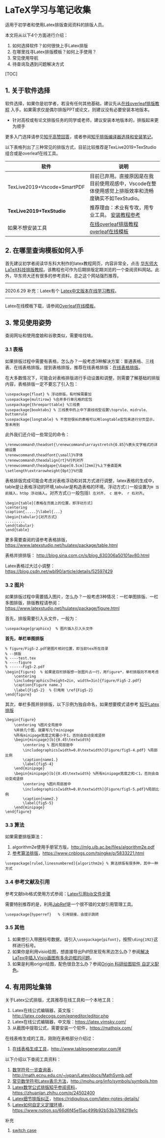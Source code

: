 # LaTeX学习与笔记收集	
适用于初学者和使用Latex排版查阅资料的排版人员。

本文将从以下4个方面进行介绍：

1. 如何选择软件？如何很快上手Latex排版
2. 在哪里找寻Latex排版模板？如何上手使用？
3. 常见使用导航
4. 待查询及遇到问题解决方式

[TOC]

## 1. 关于软件选择

软件选择，如果你是初学者，若没有任何其他基础，建议先从[在线overleaf排版教程](https://www.overleaf.com/learn) 入手。如果需求仅是偶尔排版PPT或论文，则建议没有必要安装本地版本。

- 针对高校或有论文排版任务的同学或老师，建议安装本地版本的，排版起来更为顺手

更多入门选择请参见[知乎高赞回答](https://www.zhihu.com/question/268569440)，或者参阅[知乎排版编译器选择和安装笔记](https://zhuanlan.zhihu.com/p/32280635)。

以下表格列出了三种常见的排版方式，目前比较推荐是TexLive2019+TexStudio组合或是overleaf在线工具。

| 软件                        | 说明                                                         |
| --------------------------- | ------------------------------------------------------------ |
| TexLive2019+Vscode+SmartPDF | 目前已弃用。直接原因是在我目前使用观感中，Vscode在整体使用感觉上排版效率和流畅度确实不如TexStudio。 |
| **TexLive2019+TexStudio**   | 推荐理由：术业有专攻，用专业工具。 [安装教程参考](http://static.latexstudio.net/article/2019/0527/install_TeXLive2019.pdf) |
| 如果不想安装工具            | [在线overleaf排版教程](https://www.overleaf.com/learn)  [overleaf在线模板](https://www.overleaf.com/latex/templates) |

## 2. 在哪里查询模板如何入手

首先建议初学者阅读华东科大制作的latex教程网页，内容非常全，点击 [华东师大LaTeX科技排版教程](http://math.ecnu.edu.cn/~jypan/Latex/index.html)。该教程也可作为后期排版定期浏览的一个查阅资料网站。此外，华东师大还有很多的参考资料，总之这个网站强烈推荐。

---

2020.6.29 补充：Latex有个 [Latex中文版本在线学习教程](https://www.latexstudio.net/hulatex/tutorial/ChineseBase.html)。

---

Latex在线模板下载，请参阅[Overleaf在线模板](https://www.overleaf.com/latex/templates)。

## 3. 常见使用姿势

查阅网址和使用度娘和谷歌类似，需要啥找啥。

### 3.1 表格

如果排版过程中需要有表格，怎么办？一般考虑3种解决方案：普通表格、三线表、在线表格排版。提到表格排版，推荐在线表格排版：[在线表格排版](https://www.tablesgenerator.com/#)。

在大多数情况下，可能会对表格排版进行手动设置和调整，则需要了解基础的排版内容，表格排版一定不要忘了引入包：

```
\usepackage{float} % 浮动排版，有时候需要加
\usepackage{multirow} %合并多行单元格的宏包
\usepackage{threeparttable} %三线表
\usepackage{booktabs} % 三线表中的上中下直线线型设置\toprule、midrule、buttomrule
\usepackage{longtable} % 不宽但很长的表格可以用longtable宏包来进行分页显示，暂未用到
```

此外我们还介绍一些常见的命令：

```
\renewcommand\theadset{\renewcommand\arraystretch{0.85}%表头文字格式的详细设置
\renewcommand\theadfont{\small}%字体
\renewcommand\theadalign{rt}%行列对齐
\renewcommand\theadgape{\Gape[0.5cm][2mm]}%上下垂直距离
\setlength\extrarowheight{0pt}}%行距
```

表格排版完成可能会考虑对表格浮动和对其方式进行调整，latex表格的生成中，table是让表格浮动的环境,tabular是构造表格的环境。浮动方式`[]`一般设置为`H 当前插入，htbp 浮动插入`。对齐方式`{}`一般包括`l 左对齐， c 居中， r 右对齐`。

```
\begin{table}[表格在页面上的位置，即浮动方式]
\centering
\caption{.....}\label{...}
\begin{tabular}{对齐方式}
.........
\end{tabular}
\end{table}
```

更多需要查阅的请参考表格排版，https://www.latexstudio.net/hulatex/package/table.html

表格并排排版： http://blog.sina.com.cn/s/blog_630306a50101av80.html

Latex表格过大过小调整：https://blog.csdn.net/wbl90/article/details/52597429

### 3.2 图片

如果排版过程中需要插入图片，怎么办？一般考虑3种情况：一栏单图排版、一栏多图排版，排版教程请参阅：https://www.latexstudio.net/hulatex/package/figure.html

首先，排版需要引入头文件，一般为：

```
\usepackage{graphicx}  % 图片插入引入头文件
```

**首先，单栏单图排版**

```
% figure/Fig5-2.pdf是图片相对位置，即当前tex所在目录
% --排版
% ----test.tex
% ----figure
% ------Fig5-2.pdf
\begin{figure}  % 如果是双栏排版想一张图片占一行，用figure*，单栏排版则不用考虑
	\centering
	\includegraphics[height=2in, width=3in]{figure/Fig5-2.pdf}
	\caption{Figure name.}
	\label{Fig5-2}  % 引用用 \ref{Fig5-2}
\end{figure}
```

其次，单栏多图并排排版，以下示例为独自命名，如果想要模式请参考 [知乎Latex排版](https://zhuanlan.zhihu.com/p/32925549)

```
\begin{figure}
	\centering %图片全局居中
	%并排几个图，就要写几个minipage
	%所有minipage宽度之和要小于1，否则会自动变成竖排
	\begin{minipage}[b]{0.45\textwidth} 
		\centering % 图片局部居中
		\includegraphics[width=0.8\textwidth]{Figure/fig5-4.pdf} %局部比例
		\caption{name1.}
		\label{fig5-4}
	\end{minipage}
	\begin{minipage}[b]{0.45\textwidth} %所有minipage宽度之和＜1，否则会自动变成竖排
		\centering %图片局部居中
		\includegraphics[width=0.8\textwidth]{Figure/fig5-5.pdf}%局部比例
		\caption{name2.}
		\label{fig5-5}
	\end{minipage}
\end{figure}
```

### 3.3 算法

如果需要排版算法：

1. algorithm2e使用手册官方版，http://mlg.ulb.ac.be/files/algorithm2e.pdf
2. [参考算法排版](https://www.cnblogs.com/tsingke/p/5833221.html)，https://www.cnblogs.com/tsingke/p/5833221.html

```
\usepackage[ruled,linesnumbered]{algorithm2e} % 算法排版有很多种，其中一种方式
```

### 3.4 参考文献及引用

参考文献bib格式使用方式参阅：[Latex引用bib文件步骤](https://blog.csdn.net/lilianforever/article/details/53079169)

需要特别推荐的是，利用[JabRef](https://www.jabref.org/)是一个很不错的文献引用管理工具。

```
\usepackage{hyperref}   % 引用链接，会提示跳转
```

### 3.5 其他

1. 如果想引入带圈标号数据，请引入`\usepackage{pifont}`，按照`\ding{192}`这样进行标号。
2. 如果你是利用visio绘图，想直接导出Pdf但发现有黑边怎么办？参阅[解决LaTex中插入Visio画图有多余边框的问题](http://www.mamicode.com/info-detail-2181323.html)。
3. 如果是利用origin绘图，配色很丑怎么办？参阅[Origin 科研绘图软件 自定义配色](https://www.jianshu.com/p/892711bd4a0a)。

## 4. 有用网址集锦

关于Latex公式排版，尤其推荐在线工具和一个本地工具：

1. Latex在线公式编辑器，英文版：http://latex.codecogs.com/eqneditor/editor.php
2. Latex在线公式编辑器，中文版：https://latex.vimsky.com/
3. 从截图中提取公式，需要安装一个软件，https://mathpix.com/

在线表格生成的工具，刚刚在表格部分介绍过：

1. [在线表格生成工具](http://www.tablesgenerator.com/#)，http://www.tablesgenerator.com/#

以下介绍以下查阅工具资料：

1. [数学符号一览查询表](http://math.ecnu.edu.cn/~jypan/Latex/docs/MathSymb.pdf)，http://math.ecnu.edu.cn/~jypan/Latex/docs/MathSymb.pdf
2. [常见数学符号Latex表示方法](http://mohu.org/info/symbols/symbols.htm)，http://mohu.org/info/symbols/symbols.htm
3. [Latex数学公式排版知乎参阅资料](https://zhuanlan.zhihu.com/p/24502400)，https://zhuanlan.zhihu.com/p/24502400
4. [Latex细节排版纠正](https://ridiqulous.com/latex-notes-details/)，https://ridiqulous.com/latex-notes-details/
5. [Latex如何自定义定理环境](https://www.notion.so/66d6f45e15ac499b92b53b37882f8e1c)，https://www.notion.so/66d6f45e15ac499b92b53b37882f8e1c

补充

1. [switch case](https://tex.stackexchange.com/questions/79264/algorithm2e-different-ending-words-for-switch-and-case-blocks)

